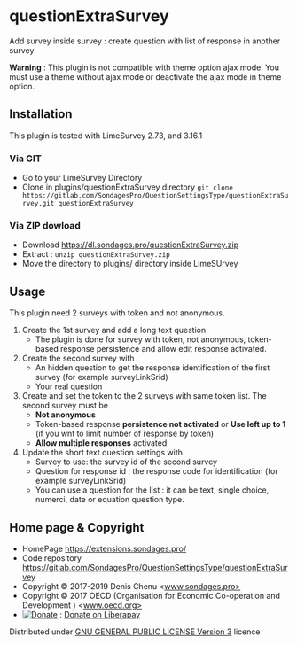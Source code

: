 # questionExtraSurvey

Add survey inside survey : create question with list of response in another survey

**Warning** : This plugin is not compatible with theme option ajax mode. You must use a theme without ajax mode or deactivate the ajax mode in theme option.

## Installation

This plugin is tested with LimeSurvey 2.73, and 3.16.1

### Via GIT
- Go to your LimeSurvey Directory
- Clone in plugins/questionExtraSurvey directory `git clone https://gitlab.com/SondagesPro/QuestionSettingsType/questionExtraSurvey.git questionExtraSurvey`

### Via ZIP dowload
- Download <https://dl.sondages.pro/questionExtraSurvey.zip>
- Extract : `unzip questionExtraSurvey.zip`
- Move the directory to  plugins/ directory inside LimeSUrvey

## Usage

This plugin need 2 surveys with token and not anonymous.

1. Create the 1st survey and add a long text question
    - The plugin is done for survey with token, not anonymous, token-based response persistence and allow edit response activated.
2. Create the second survey with
    - An hidden question to get the response identification of the first survey (for example surveyLinkSrid)
    - Your real question
3. Create and set the token to the 2 surveys with same token list. The second survey must be
    - **Not anonymous**
    - Token-based response **persistence not activated** or **Use left up to 1** (if you wnt to limit number of response by token)
    - **Allow multiple responses** activated
4. Update the short text question settings with
    - Survey to use: the survey id of the second survey
    - Question for response id : the response code for identification (for example surveyLinkSrid)
    - You can use a question for the list : it can be text, single choice, numerci, date or equation question type.

## Home page & Copyright
- HomePage <https://extensions.sondages.pro/>
- Code repository <https://gitlab.com/SondagesPro/QuestionSettingsType/questionExtraSurvey>
- Copyright © 2017-2019 Denis Chenu <www.sondages.pro>
- Copyright © 2017 OECD (Organisation for Economic Co-operation and Development ) <www.oecd.org>
- [![Donate](https://liberapay.com/assets/widgets/donate.svg)](https://liberapay.com/SondagesPro/) : [Donate on Liberapay](https://liberapay.com/SondagesPro/)

Distributed under [GNU GENERAL PUBLIC LICENSE Version 3](https://gnu.org/licenses/gpl-3.0.txt) licence
